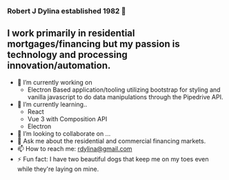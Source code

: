 ### Robert J Dylina established 1982 👋
## I work primarily in residential mortgages/financing but my passion is technology and processing innovation/automation.

- 🔭 I’m currently working on
  - Electron Based application/tooling utilizing bootstrap for styling and vanilla javascript to do data manipulations through the Pipedrive API.  
- 🌱 I’m currently learning..
  -   React
  -   Vue 3 with Composition API
  -   Electron
- 👯 I’m looking to collaborate on ...
- 💬 Ask me about the residential and commercial financing markets.
- 📫 How to reach me: rdylina@gmail.com
- ⚡ Fun fact: I have two beautiful dogs that keep me on my toes even while they're laying on mine.

